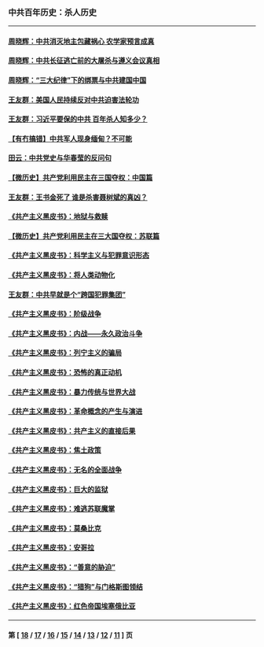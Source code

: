 ### 中共百年历史：杀人历史
---
#### [周晓辉：中共消灭地主包藏祸心 农学家预言成真](../../pages/nf1176106/n12958960.md?05230430) 
#### [周晓辉：中共长征逃亡前的大屠杀与遵义会议真相](../../pages/nf1176106/n12888747.md?05230430) 
#### [周晓辉：“三大纪律”下的绑票与中共建国中国](../../pages/nf1176106/n12882305.md?05230430) 
#### [王友群：美国人民持续反对中共迫害法轮功](../../pages/nf1176106/n12849121.md?05230430) 
#### [王友群：习近平要保的中共 百年杀人知多少？](../../pages/nf1176106/n12833861.md?05230430) 
#### [【有冇搞错】中共军人现身缅甸？不可能](../../pages/nf1176106/n12773250.md?05230430) 
#### [田云：中共党史与华春莹的反问句](../../pages/nf1176106/n12765178.md?05230430) 
#### [【微历史】共产党利用民主在三国夺权：中国篇](../../pages/nf1176106/n12740955.md?05230430) 
#### [王友群：王书金死了 谁是杀害聂树斌的真凶？](../../pages/nf1176106/n12728677.md?05230430) 
#### [《共产主义黑皮书》：地狱与救赎](../../pages/nf1176106/n12705614.md?05230430) 
#### [【微历史】共产党利用民主在三大国夺权：苏联篇](../../pages/nf1176106/n12707756.md?05230430) 
#### [《共产主义黑皮书》：科学主义与犯罪意识形态](../../pages/nf1176106/n12700684.md?05230430) 
#### [《共产主义黑皮书》：将人类动物化](../../pages/nf1176106/n12696212.md?05230430) 
#### [王友群：中共早就是个“跨国犯罪集团”](../../pages/nf1176106/n12696339.md?05230430) 
#### [《共产主义黑皮书》：阶级战争](../../pages/nf1176106/n12690702.md?05230430) 
#### [《共产主义黑皮书》：内战——永久政治斗争](../../pages/nf1176106/n12685891.md?05230430) 
#### [《共产主义黑皮书》：列宁主义的骗局](../../pages/nf1176106/n12671223.md?05230430) 
#### [《共产主义黑皮书》：恐怖的真正动机](../../pages/nf1176106/n12666294.md?05230430) 
#### [《共产主义黑皮书》：暴力传统与世界大战](../../pages/nf1176106/n12660322.md?05230430) 
#### [《共产主义黑皮书》：革命概念的产生与演进](../../pages/nf1176106/n12655045.md?05230430) 
#### [《共产主义黑皮书》：共产主义的直接后果](../../pages/nf1176106/n12644821.md?05230430) 
#### [《共产主义黑皮书》：焦土政策](../../pages/nf1176106/n12640254.md?05230430) 
#### [《共产主义黑皮书》：无名的全面战争](../../pages/nf1176106/n12633845.md?05230430) 
#### [《共产主义黑皮书》：巨大的监狱](../../pages/nf1176106/n12623116.md?05230430) 
#### [《共产主义黑皮书》：难逃苏联魔掌](../../pages/nf1176106/n12613254.md?05230430) 
#### [《共产主义黑皮书》：莫桑比克](../../pages/nf1176106/n12596409.md?05230430) 
#### [《共产主义黑皮书》：安哥拉](../../pages/nf1176106/n12585438.md?05230430) 
#### [《共产主义黑皮书》：“善意的胁迫”](../../pages/nf1176106/n12575454.md?05230430) 
#### [《共产主义黑皮书》：“猎狗”与门格斯图领结](../../pages/nf1176106/n12570100.md?05230430) 
#### [《共产主义黑皮书》：红色帝国埃塞俄比亚](../../pages/nf1176106/n12564156.md?05230430) 

---
#### 第 [ [18](./18.md?05230430) / [17](./17.md?05230430) / [16](./16.md?05230430) / [15](./15.md?05230430) / [14](./14.md?05230430) / [13](./13.md?05230430) / [12](./12.md?05230430) / [11](./11.md?05230430) ] 页
